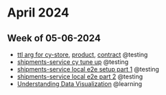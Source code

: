# April 2024

## Week of 05-06-2024 

* [ttl arg for cy-store](https://github.com/helloextend/cypress-store/pull/209/files), [product](https://github.com/helloextend/cypress-product/tree/v6.8.0), [contract](https://github.com/helloextend/cypress-contract/pull/236) @testing
* [shipments-service cy tune up](https://github.com/helloextend/shipments-service/pull/515) @testing
* [shipments-service local e2e setup part 1](https://github.com/helloextend/shipments-service/pull/517) @testing
* [shipments-service local e2e part 2](https://github.com/helloextend/shipments-service/pull/525) @testing
* [Understanding Data Visualization](https://app.datacamp.com/learn/courses/understanding-data-visualization) @learning

